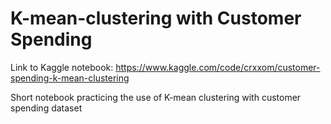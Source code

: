 # K-mean-clustering with Customer Spending

Link to Kaggle notebook: https://www.kaggle.com/code/crxxom/customer-spending-k-mean-clustering

Short notebook practicing the use of K-mean clustering with customer spending dataset
